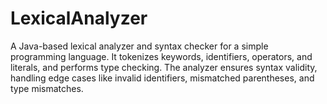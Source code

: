# LexicalAnalyzer
A Java-based lexical analyzer and syntax checker for a simple programming language. It tokenizes keywords, identifiers, operators, and literals, and performs type checking. The analyzer ensures syntax validity, handling edge cases like invalid identifiers, mismatched parentheses, and type mismatches.
